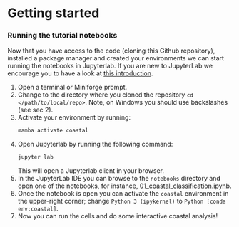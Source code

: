 # Getting started


### Running the tutorial notebooks
Now that you have access to the code (cloning this Github repository), installed a
package manager and created your environments we can start running the notebooks in
Jupyterlab. If you are new to JupyterLab we encourage you to have a look at [this
introduction](https://earth-env-data-science.github.io/lectures/environment/intro_to_jupyterlab.html).

1. Open a terminal or Miniforge prompt.
2. Change to the directory where you cloned the repository `cd </path/to/local/repo>`.
   Note, on Windows you should use backslashes (see sec 2).
3. Activate your environment by running:
   ```bash
   mamba activate coastal
   ```
4. Open Jupyterlab by running the following command:
   ```bash
   jupyter lab
   ```
   This will open a Jupyterlab client in your browser.
5. In the JupyterLab IDE you can browse to the `notebooks` directory and open
      one of the notebooks, for instance,
      [01_coastal_classification.ipynb](notebooks/01_coastal_classification.ipynb).
6. Once the notebook is open you can activate the `coastal` environment in the
      upper-right corner; change `Python 3 (ipykernel)` to `Python [conda env:coastal]`.
7. Now you can run the cells and do some interactive coastal analysis!
